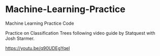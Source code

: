 # Machine-Learning-Practice
Machine Learning Practice Code


Practice on Classification Trees following video guide by Statquest with Josh Starmer.

https://youtu.be/q90UDEgYqeI
